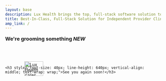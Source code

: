 ```yaml
---
layout: base
description: Lux Health brings the top, full-stack software solution to independent provider clinics.
title: Best-In-Class, Full-Stack Solution for Independent Provider Clinics
amp_link: /
---
```

<main class="constrain-to-1760">
  <script src="https://unpkg.com/@lottiefiles/lottie-player@latest/dist/lottie-player.js"></script>

  <section class="centered-section">
    <div style="margin-top: 100px;">
      <img width="61px" height="47px" src="{{ site.url }}/assets/img/Lux-Health-heart.webp" alt="Lux Health cares heart" style="display: block; position: relative; z-index: 1000; margin: 0 auto -100px auto; transform: translate(-160px, 0);" />
      <lottie-player src="https://lottie.host/bcb477f9-046e-4e29-94aa-ba9dec103a71/EICpcT6HFP.json" background="#FFFFFF" speed="1" style="width: 500px; height: 500px; margin: 0 auto; overflow: hidden;" loop autoplay direction="1" mode="normal"></lottie-player>
      <h3 style="text-wrap: wrap; margin-top: -30px; display: inline-block; position: relative; z-index: 1000;">We're grooming something <i>NEW</i></h3>
    </div>
  </section>

</main>

<section class="footer-section">

    <h3 style="font-size: 40px; line-height: 640px; vertical-align: middle; text-wrap: wrap;">See you again soon!</h3>

</section>
